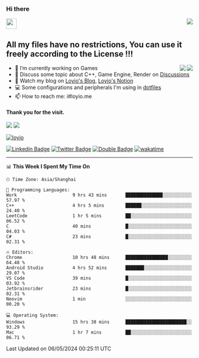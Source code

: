 <h3 align="left">Hi there</h3>
<img src='https://em-content.zobj.net/source/animated-noto-color-emoji/356/waving-hand_light-skin-tone_1f44b-1f3fb_1f3fb.gif' width='28' />
<a align="right" href="https://github.com/loyio/loyio/blob/master/STAR/README.md"><img align="right" src="https://img.shields.io/badge/LOYIO-STAR-green" /></a>

## All my files have no restrictions, You can use it freely according to the License !!!

<a href="https://github.com/loyio#gh-light-mode-only">
     <img align="right"  src="https://loy-readme.vercel.app/api/top-langs/?username=loyio&langs_count=6&hide=css,html,jupyter%20notebook" />
</a>

<a href="https://github.com/loyio#gh-dark-mode-only">
  <img align="right"  src="https://loy-readme.vercel.app/api/top-langs/?username=loyio&langs_count=6&theme=slateorange&hide=css,html,jupyter%20notebook" />
</a>



- 🔭 I’m currently working on Games
- 💬 Discuss some topic about C++, Game Engine, Render on [Discussions](https://github.com/loyio/loyio/discussions)
- 📔 Watch my blog on [Loyio's Blog](https://loyio.me), [Loyio's Notion](https://loyio.notion.site/loyio/Loyio-s-Dashboard-2f56bd29222a445ea9d9e8802a1ac83b)
- 💻 Some configurations and peripherals I'm using in [dotfiles](https://github.com/loyio/dotfiles)
- 📫 How to reach me: i#loyio.me


#### Thank you for the visit.
<img src="http://profile-counter.glitch.me/loyio/count.svg" />

<img src="https://loy-readme.vercel.app/api?username=loyio&show_icons=true&hide=stars&include_all_commits=true&hide_title=true&theme=slateorange" />

     

[![loyio](https://github-profile-trophy.vercel.app/?username=loyio&theme=onedark&column=4)](https://github.com/loyio)

[![Linkedin Badge](https://img.shields.io/badge/-@loyio-0077b5?style=flat-square&logo=Linkedin&logoColor=white&labelColor=0077b5&link=https://www.linkedin.com/in/loyio-hex-363172158/)](https://www.linkedin.com/in/loyio-hex-363172158/)
[![Twitter Badge](https://img.shields.io/badge/-@loyiome-000000?style=flat-square&labelColor=000000&logo=x&logoColor=white&link=https://twitter.com/loyiome)](https://twitter.com/loyiome)
[![Double Badge](https://img.shields.io/badge/@loyio-007722?style=flat&logo=Douban&logoColor=white)](https://www.douban.com/people/susmote)
[![wakatime](https://wakatime.com/badge/user/c0ddc104-5a20-41d1-ab9a-c4d9ea20a4d9.svg)](https://wakatime.com/@c0ddc104-5a20-41d1-ab9a-c4d9ea20a4d9)

-------
<!--START_SECTION:waka-->
📊 **This Week I Spent My Time On** 

```text
🕑︎ Time Zone: Asia/Shanghai

💬 Programming Languages: 
Work                     9 hrs 43 mins       ██████████████░░░░░░░░░░░   57.97 % 
C++                      4 hrs 5 mins        ██████░░░░░░░░░░░░░░░░░░░   24.40 % 
LeetCode                 1 hr 5 mins         ██░░░░░░░░░░░░░░░░░░░░░░░   06.52 % 
C                        40 mins             █░░░░░░░░░░░░░░░░░░░░░░░░   04.03 % 
C#                       23 mins             █░░░░░░░░░░░░░░░░░░░░░░░░   02.31 % 

🔥 Editors: 
Chrome                   10 hrs 48 mins      ████████████████░░░░░░░░░   64.48 % 
Android Studio           4 hrs 52 mins       ███████░░░░░░░░░░░░░░░░░░   29.07 % 
VS Code                  39 mins             █░░░░░░░░░░░░░░░░░░░░░░░░   03.92 % 
Jetbrainsrider           23 mins             █░░░░░░░░░░░░░░░░░░░░░░░░   02.31 % 
Neovim                   1 min               ░░░░░░░░░░░░░░░░░░░░░░░░░   00.20 % 

💻 Operating System: 
Windows                  15 hrs 38 mins      ███████████████████████░░   93.29 % 
Mac                      1 hr 7 mins         ██░░░░░░░░░░░░░░░░░░░░░░░   06.71 % 
```


 Last Updated on 06/05/2024 00:25:11 UTC
<!--END_SECTION:waka-->
